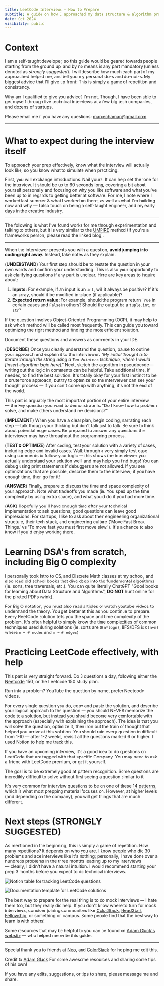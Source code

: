 ```yaml
---
title: LeetCode Interviews — How to Prepare
subtitle: A guide on how I approached my data structure & algorithm practice
date: Oct 2024
visibility: public
---
```


# Context

I am a self-taught developer, so this guide would be geared towards people starting from the ground up, and by no means is any part mandatory (unless denoted as _strongly suggested_). I will describe how much each part of my approached helped me, and tell you my personal do-s and do-not-s. My biggest advice that I'll give up front: This is simply a game of repetition and consistency.

Why am I qualified to give you advice? I'm not. Though, I have been able to get myself through live technical interviews at a few big tech companies, and dozens of startups.

Please email me if you have any questions: [marcechaman@gmail.com](mailto:marcechaman@gmail.com)

---

# What to expect during the interview itself

To approach your prep effectively, know what the interview will actually look like, so you know what to simulate when practicing:

First, you will exchange introductions. Nail yours. It can help set the tone for the interview. It should be up to 60 seconds long, covering a bit about yourself personally and focusing on why you like software and what you've been up to in regards to getting better at software. For me, I note where I worked last summer & what I worked on there, as well as what I'm building now and why — I also touch on being a self-taught engineer, and my early days in the creative industry.

---

The following is what I've found works for me through experimentation and talking to others, but it is very similar to the [UMPIRE](https://guides.codepath.com/compsci/UMPIRE-Interview-Strategy) method (If you're a frameworks person, please read the linked blog).

---

When the interviewer presents you with a question, **avoid jumping into coding right away.** Instead, take notes as they explain.

(**UNDERSTAND**) Your first step should be to restate the question in your own words and confirm your understanding. This is also your opportunity to ask clarifying questions if any part is unclear. Here are key areas to inquire about:

1. **Inputs:** For example, if an input is an `int`, will it always be positive? If it's an array, should it be modified in-place (if applicable)?
2. **Expected return value:** For example, should the program return `True` in certain cases and `False` in others? Should the output be a `tuple`, `int`, or `str`?

If the question involves Object-Oriented Programming (OOP), it may help to ask which method will be called most frequently. This can guide you toward optimizing the right method and finding the most efficient solution.

Document these questions and answers as comments in your IDE.

(**DESCRIBE**) Once you clearly understand the question, pause to outline your approach and explain it to the interviewer: _"My initial thought is to iterate through the string using a `Two Pointers` technique, where I would [insert algorithm logic here]."_ Next, sketch the algorithm in pseudocode—writing out the logic in comments can be helpful. Take additional time, if needed, to find the best solution. It's totally okay for your first instinct to be a brute force approach, but try to optimize so the interviewer can see your thought process — if you can't come up with anything, it's not the end of the world.

This part is arguably the most important portion of your entire interview — the key question you want to demonstrate is: "Do I know how to problem solve, and make others understand my decisions?"

(**IMPLEMENT**) When you have a clear plan, begin coding, narrating each step — talk though your thinking but don't talk just to talk. Be sure to think about potential edge cases. Be prepared to answer any questions the interviewer may have throughout the programming process.

(**TEST & OPTIMIZE**) After coding, test your solution with a variety of cases, including edge and invalid cases. Walk through a very simply test case using comments to follow your logic — this shows the interviewer you actually understand your solution well, and may help you find bugs! You can debug using print statements if debuggers are not allowed. If you see optimizations that are possible, describe them to the interview; if you have enough time, then go for it!

(**ANSWER**) Finally, prepare to discuss the time and space complexity of your approach. Note what tradeoffs you made (ie. You sped up the time complexity by using extra space), and what you'd do if you had more time.

(**ASK**) Hopefully you'll have enough time after your technical implementation to ask questions; good questions can leave good impressions. For startups, I like to ask about their engineering organizational structure, their tech stack, and engineering culture ('Move Fast Break Things.' vs 'To move fast you must first move slow.'). It's a chance to also know if you'd enjoy working there.

# Learning DSA's from scratch, including Big O complexity

I personally took Intro to CS, and Discrete Math classes at my school, and also read old school books that dive deep into the fundamental algorithms (ie. sorts, tree traversals, etc.). You can quite literally ChatGPT "Good books for learning about Data Structure and Algorithms", **DO NOT** hunt online for the pirated PDFs (wink).

For Big O notation, you must also read articles or watch youtube videos to understand the theory. You get better at this as you continue to prepare. Every NeetCode solution tells you the space and time complexity of the problem. It's often helpful to simply know the time complexities of common techniques used during solutions (ie. sorts are `O(n*logn)`, BFS/DFS is `O(n+m)` where `n = # nodes` and `m = # edges`)

# Practicing LeetCode effectively, with help

This part is very straight forward. Do 3 questions a day, following either the [Neetcode](https://neetcode.io/) 150, or the Leetcode 150 study plan.

Run into a problem? YouTube the question by name, prefer Neetcode videos.

For every single question you do, copy and paste the solution, and describe your logical approach to the question — you should NEVER memorize the code to a solution, but instead you should become very comfortable with the approach (especially with explaining the approach). The idea is that you will solve the question, optimize it, then iron out the train of thought that helped you arrive at this solution. You should rate every question in difficult from 1-10 — after 1-2 weeks, revisit all the questions marked 6 or higher. I used Notion to help me track this.

If you have an upcoming interview, it's a good idea to do questions on LeetCode that are tagged with that specific Company. You may need to ask a friend with LeetCode premium, or get it yourself.

The goal is to be extremely good at pattern recognition. Some questions are incredibly difficult to solve without first seeing a question similar to it.

It's very common for interview questions to be on one of these [14 patterns](https://hackernoon.com/14-patterns-to-ace-any-coding-interview-question-c5bb3357f6ed), which is what most prepping material focuses on. However, at higher levels (and depending on the company), you will get things that are much different.

# Next steps (STRONGLY SUGGESTED)

As mentioned in the beginning, this is simply a game of repetition. How many repetitions? It depends on who you are. I know people who did 30 problems and ace interviews like it's nothing; personally, I have done over a hundreds problems in the three months leading up to my interviews — clearly, I didn't have a natural intuition. I would recommend starting your prep 3 months before you expect to do technical interviews.

![Notion table for tracking LeetCode questions](/blog-assets/leetcode-prep/tracking-table.png 'Table on Notion I use')

![Documentation template for LeetCode solutions](/blog-assets/leetcode-prep/documentation-template.png 'Documentation Template')

The best way to prepare for the real thing is to do mock interviews — I hate them too, but they really did help. If you don't know where to turn for mock interviews, consider joining communities like [ColorStack](https://www.colorstack.org/), [HeadStart Fellowship](https://www.headstartfellowship.com/), or something on campus. Some people find that the best way to learn is with others!

Some resources that may be helpful to you can be found on [Adam Gluck's website](https://adamgluck.com/posts/leetcode) — who helped me write this guide.

---

Special thank you to friends at [Neo](https://neo.com/), and [ColorStack](https://www.colorstack.org/) for helping me edit this.

Credit to [Adam Gluck](https://www.linkedin.com/in/adam-gluck/) For some awesome resources and sharing some tips of his own!

If you have any edits, suggestions, or tips to share, please message me and share.
